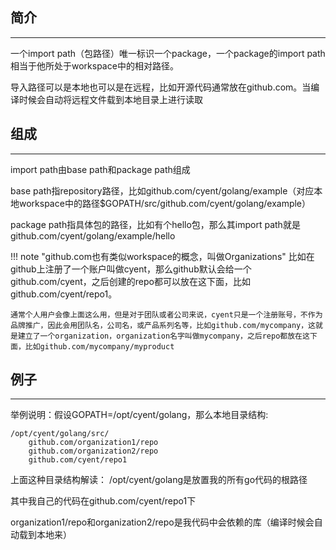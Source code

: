 ## **简介**

---

一个import path（包路径）唯一标识一个package，一个package的import path相当于他所处于workspace中的相对路径。

导入路径可以是本地也可以是在远程，比如开源代码通常放在github.com。当编译时候会自动将远程文件载到本地目录上进行读取

## **组成**

---

import path由base path和package path组成

base path指repository路径，比如github.com/cyent/golang/example（对应本地workspace中的路径$GOPATH/src/github.com/cyent/golang/example）

package path指具体包的路径，比如有个hello包，那么其import path就是github.com/cyent/golang/example/hello

!!! note "github.com也有类似workspace的概念，叫做Organizations"
	比如在github上注册了一个账户叫做cyent，那么github默认会给一个github.com/cyent，之后创建的repo都可以放在这下面，比如github.com/cyent/repo1。

	通常个人用户会像上面这么用，但是对于团队或者公司来说，cyent只是一个注册账号，不作为品牌推广，因此会用团队名，公司名，或产品系列名等，比如github.com/mycompany，这就是建立了一个organization，organization名字叫做mycompany，之后repo都放在这下面，比如github.com/mycompany/myproduct

## **例子**

---

举例说明：假设GOPATH=/opt/cyent/golang，那么本地目录结构:

```text
/opt/cyent/golang/src/
	github.com/organization1/repo
	github.com/organization2/repo
	github.com/cyent/repo1
```

上面这种目录结构解读：
/opt/cyent/golang是放置我的所有go代码的根路径

其中我自己的代码在github.com/cyent/repo1下

organization1/repo和organization2/repo是我代码中会依赖的库（编译时候会自动载到本地来）
